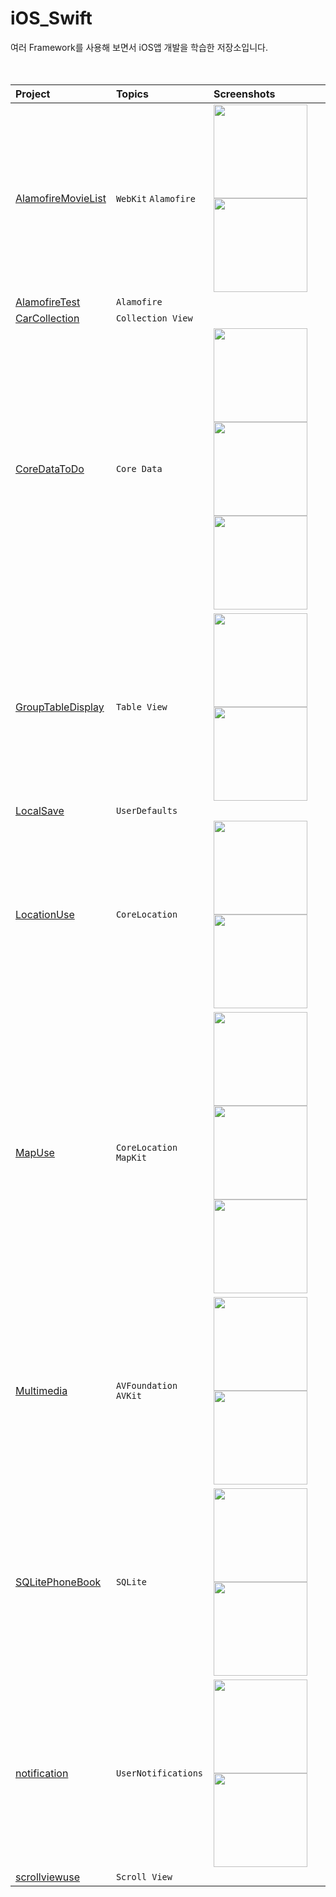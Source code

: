 # iOS_Swift

여러 Framework를 사용해 보면서 iOS앱 개발을 학습한 저장소입니다.
<br><br><br>

Project | Topics | Screenshots
:--- |:--- | :---
[AlamofireMovieList](AlamofireMovieList) | `WebKit` `Alamofire` | <img src = "https://user-images.githubusercontent.com/81162435/148160575-505e5dff-82ff-41b1-bf25-28a4c6a57b7b.png" width = "150"> <img src = "https://user-images.githubusercontent.com/81162435/148160654-4eb18906-6633-41b2-b854-3d7cbcb41a21.png" width = "150"> 
[AlamofireTest](AlamofireTest) | `Alamofire` | 
[CarCollection](CarCollection) | `Collection View` |
[CoreDataToDo](CoreDataToDo) | `Core Data` | <img src = "https://user-images.githubusercontent.com/81162435/148160683-13d06400-f80e-4709-b3e6-c9da1f7f16c8.png" width = "150"> <img src = "https://user-images.githubusercontent.com/81162435/148160875-e626001f-41bf-4c73-8248-dc08ab78391c.png" width = "150"> <img src = "https://user-images.githubusercontent.com/81162435/148160886-c83545b8-fa7f-4321-97f1-549111e1a35e.png" width = "150">
[GroupTableDisplay](GroupTableDisplay) | `Table View` | <img src = "https://user-images.githubusercontent.com/81162435/148160898-d75c111d-7dcf-4973-b7ba-cb14d89eb4fc.png" width = "150"> <img src = "https://user-images.githubusercontent.com/81162435/148160907-efc4467b-11ab-4b9c-83a4-aca43d449e00.png" width = "150">
[LocalSave](LocalSave) | `UserDefaults`  | 
[LocationUse](LocationUse) | `CoreLocation` | <img src = "https://user-images.githubusercontent.com/81162435/148160915-7937fa05-b2c6-43ec-8912-ee6c12e55a4b.png"  width = "150"> <img src = "https://user-images.githubusercontent.com/81162435/148160927-0d2e0d0d-448e-494b-b7a8-cd5657abf2f7.png" width = "150">
[MapUse](MapUse) | `CoreLocation` `MapKit` | <img src = "https://user-images.githubusercontent.com/81162435/148160940-1bc5e01d-b563-4f25-bbe5-1b974a055d7a.png" width = "150"> <img src = "https://user-images.githubusercontent.com/81162435/148160952-e11f7e9b-cbea-4b61-92b3-e7837d23b680.png" width = "150"> <img src = "https://user-images.githubusercontent.com/81162435/148160959-325c5264-ab74-4e82-80a8-0f751d12b21a.png" width = "150">
[Multimedia](Multimedia) | `AVFoundation` `AVKit` | <img src = "https://user-images.githubusercontent.com/81162435/148160967-e604e32c-ceac-4715-8485-c689cf29fbde.png" width = "150"> <img src = "https://user-images.githubusercontent.com/81162435/148160983-9aaecdc7-9402-42cb-bf44-09aa72121fb2.png" width = "150">
[SQLitePhoneBook](SQLitePhoneBook) | `SQLite` | <img src = "https://user-images.githubusercontent.com/81162435/148161019-9626ce3c-00c0-4316-9c38-352ecffa65da.png" width = "150"> <img src = "https://user-images.githubusercontent.com/81162435/148161027-9f6e4c7a-79f1-4544-9d8f-755125932803.png" width = "150">
[notification](notification) | `UserNotifications` | <img src = "https://user-images.githubusercontent.com/81162435/148160997-aa423182-2746-447c-93b3-af1f1f0831fc.png" width = "150"> <img src = "https://user-images.githubusercontent.com/81162435/148161013-56739f72-759e-43a2-b9b0-cb69f1d9ea65.png" width = "150">
[scrollviewuse](scrollviewuse) | `Scroll View` |